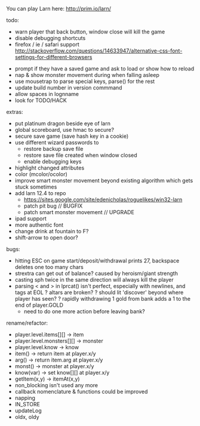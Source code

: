 You can play Larn here: http://prim.io/larn/

todo:
* warn player that back button, window close will kill the game
* disable debugging shortcuts
* firefox / ie / safari support http://stackoverflow.com/questions/14633947/alternative-css-font-settings-for-different-browsers
- prompt if they have a saved game and ask to load or show how to reload
- nap & show monster movement during when falling asleep
- use mousetrap to parse special keys, parse() for the rest
- update build number in version commmand
- allow spaces in lognname
- look for TODO/HACK

extras:
- put platinum dragon beside eye of larn
- global scoreboard, use hmac to secure?
- secure save game (save hash key in a cookie)
- use different wizard passwords to
  - restore backup save file
  - restore save file created when window closed
  - enable debugging keys
- highlight changed attributes
- color (mcolor/ocolor)
- improve smart monster movement beyond existing algorithm which gets stuck sometimes
- add larn 12.4 to repo
  - https://sites.google.com/site/edenicholas/roguelikes/win32-larn
  - patch pit bug // BUGFIX
  - patch smart monster movement // UPGRADE
- ipad support
- more authentic font
- change drink at fountain to F?
- shift-arrow to open door?

bugs:
- hitting ESC on game start/deposit/withdrawal prints 27, backspace deletes one too many chars
- strextra can get out of balance? caused by heroism/giant strength
- casting sph twice in the same direction will always kill the player
- parsing < and > in lprcat() isn't perfect, especially with newlines, and tags at EOL
? altars are broken?
? should lit 'discover' beyond where player has seen?
? rapidly withdrawing 1 gold from bank adds a 1 to the end of player.GOLD
    - need to do one more action before leaving bank?

rename/refactor:
- player.level.items[][] -> item
- player.level.monsters[][] -> monster
- player.level.know -> know
- item() -> return item at player.x/y
- arg() -> return item.arg at player.x/y
- monst() -> monster at player.x/y
- know(var) -> set know[][] at player.x/y
- getItem(x,y) -> itemAt(x,y)
- non_blocking isn't used any more
- callback nomenclature & functions could be improved
- napping
- IN_STORE
- updateLog
- oldx, oldy

